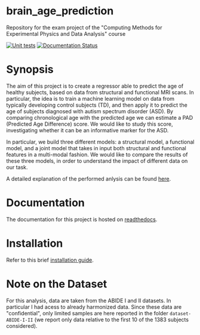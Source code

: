 # brain_age_prediction
Repository for the exam project of the "Computing Methods for Experimental Physics and Data Analysis" course

[![Unit tests](https://github.com/zaffo1/brain_age_prediction/actions/workflows/unittests.yml/badge.svg)](https://github.com/zaffo1/brain_age_prediction/actions/workflows/unittests.yml)
[![Documentation Status](https://readthedocs.org/projects/brain-age-prediction/badge/?version=latest)](https://brain-age-prediction.readthedocs.io/en/latest/?badge=latest)

# Synopsis
The aim of this project is to create a regressor able to predict the age of healthy subjects, based on data from structural and functional MRI scans. In particular, the idea is to train a machine learning model on data from typically developing control subjects (TD), and then apply it to predict the age of subjects diagnosed with autism spectrum disorder (ASD).
By comparing chronological age with the predicted age we can estimate a PAD (Predicted Age Difference) score. We would like to study this score, investigating whether it can be an informative marker for the ASD.

In particular, we build three different models: a structural model, a functional model, and a joint model that takes in input both structural and functional features in a multi-modal fashion.
We would like to compare the results of these three models, in order to understand the impact of different data on our task.

A detailed explanation of the performed anlysis can be found [here](https://drive.google.com/drive/folders/1AVXB8rGO54TP7sK_EjqeZvzmXexWMssN?usp=drive_link).

# Documentation
The documentation for this project is hosted on [readthedocs](https://brain-age-prediction.readthedocs.io/en/latest/?badge=latest).

# Installation
Refer to this brief [installation guide](https://brain-age-prediction.readthedocs.io/en/latest/installation.html#installation-guide).

# Note on the Dataset
For this analysis, data are taken from the ABIDE I and II datasets. In particular I had acess to already harmonized data. Since these data are "confidential", only limited samples are here reported in the folder `dataset-ABIDE-I-II`  (we report only data relative to the first 10 of the 1383 subjects considered).
